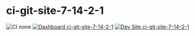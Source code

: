 # ci-git-site-7-14-2-1

![CI none](https://img.shields.io/badge/ci-none-orange.svg)
[![Dashboard ci-git-site-7-14-2-1](https://img.shields.io/badge/dashboard-ci_git_site_7_14_2_1-yellow.svg)](https://dashboard.pantheon.io/sites/2dda1dad-f0d5-4eef-aeeb-affbd4fe4bef#dev/code)
[![Dev Site ci-git-site-7-14-2-1](https://img.shields.io/badge/site-ci_git_site_7_14_2_1-blue.svg)](http://dev-ci-git-site-7-14-2-1.pantheonsite.io/)